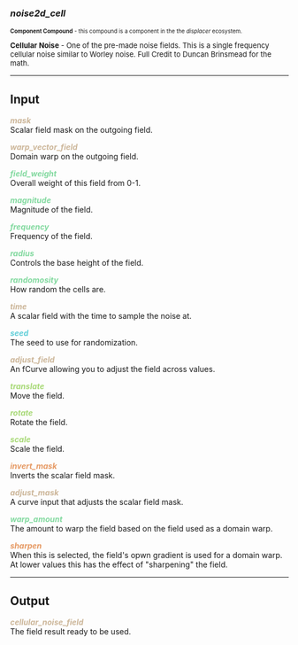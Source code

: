### ***noise2d_cell***
<font size = 1>**Component Compound** - this compound is a component in the the *displacer* ecosystem.<br /><br /></font>
<font size = 2>**Cellular Noise** - One of the pre-made noise fields.  This is a single frequency cellular noise similar to Worley noise.  Full Credit to Duncan Brinsmead for the math.</font><br />

***
## Input
<span style="color:#CCB699">***mask***</span>
<br />Scalar field mask on the outgoing field.

<span style="color:#CCB699">***warp_vector_field***</span>
<br />Domain warp on the outgoing field.

<span style="color:#82D99F">***field_weight***</span>
<br />Overall weight of this field from 0-1.

<span style="color:#82D99F">***magnitude***</span>
<br />Magnitude of the field.

<span style="color:#82D99F">***frequency***</span>
<br />Frequency of the field.

<span style="color:#82D99F">***radius***</span>
<br />Controls the base height of the field.

<span style="color:#82D99F">***randomosity***</span>
<br />How random the cells are.

<span style="color:#CCB699">***time***</span>
<br />A scalar field with the time to sample the noise at. 

<span style="color:#62CFD9">***seed***</span>
<br />The seed to use for randomization.

<span style="color:#CCB699">***adjust_field***</span>
<br />An fCurve allowing you to adjust the field across values.

<span style="color:#A8D977">***translate***</span>
<br />Move the field.

<span style="color:#A8D977">***rotate***</span>
<br />Rotate the field.

<span style="color:#A8D977">***scale***</span>
<br />Scale the field.

<span style="color:#E69963">***invert_mask***</span>
<br />Inverts the scalar field mask.

<span style="color:#CCB699">***adjust_mask***</span>
<br />A curve input that adjusts the scalar field mask.

<span style="color:#82D99F">***warp_amount***</span>
<br />The amount to warp the field based on the field used as a domain warp.

<span style="color:#E69963">***sharpen***</span>
<br />When this is selected, the field's opwn gradient is used for a domain warp.  At lower values this has the effect of "sharpening" the field.

***
## Output
<span style="color:#CCB699">***cellular_noise_field***</span>
<br />The field result ready to be used.

